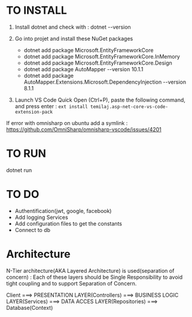 # TO INSTALL
1) Install dotnet and check with :  dotnet --version
2) Go into projet and install these NuGet packages
    - dotnet add package Microsoft.EntityFrameworkCore
    - dotnet add package Microsoft.EntityFrameworkCore.InMemory
    - dotnet add package Microsoft.EntityFrameworkCore.Design
    - dotnet add package AutoMapper --version 10.1.1
    - dotnet add package AutoMapper.Extensions.Microsoft.DependencyInjection --version 8.1.1

3) Launch VS Code Quick Open (Ctrl+P), paste the following command, and press enter : 
```ext install temilaj.asp-net-core-vs-code-extension-pack```

If error with omnisharp on ubuntu add a symlink : 
https://github.com/OmniSharp/omnisharp-vscode/issues/4201

# TO RUN
dotnet run

# TO DO
- Authentification(jwt, google, facebook)
- Add logging Services
- Add configuration files to get the constants
- Connect to db

# Architecture
 N-Tier architecture(AKA Layered Architecture) is used(separation of concern) : 
 Each of these layers should be Single Responsibility to avoid tight coupling and to support Separation of Concern.
 
 Client ===> PRESENTATION LAYER(Controllers) ===> BUSINESS LOGIC LAYER(Services) ===> DATA ACCES LAYER(Repositories) ===> Database(Context)




